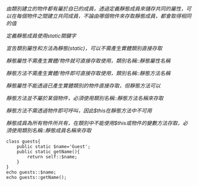 *由類別建立的物件都有屬於自已的成員，透過定義靜態成員來儲存共同的屬性，可以在每個物件之間建立共同成員，不論由哪個物件來存取靜態成員，都會取得相同的值*

*定義靜態成員使用static關鍵字*

*宣告類別屬性和方法為靜態(static)，可以不需產生實體類別直接存取*

*靜態屬性不需產生實體/物件就可直接存取使用，類別名稱::靜態屬性名稱*

*靜態方法不需產生實體/物件即可直接存取使用，類別名稱::靜態方法名稱*

*靜態屬性不能透過已產生實體類別的物件直接存取，但靜態方法可以*

*靜態方法並不屬於某個物件，必須使用類別名稱::靜態方法名稱來存取*

*靜態方法不需透過物件即可呼叫，因此$this在靜態方法中不可用*

*靜態成員為所有物件所共有，在類別中不能使用$this或物件的變數方法存取，必須使用類別名稱::靜態成員名稱來存取*

```
class guests{
	public static $name='Guest';
	public static getName(){
		return self::$name;
	}	
}
echo guests::$name;
echo guests::getName();
```